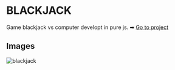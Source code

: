 # BLACKJACK

Game blackjack vs computer developt in pure js.
➡ [Go to project](https://github.com/luisangel2895/blackjack-js)

## Images

![blackjack](url_image)
